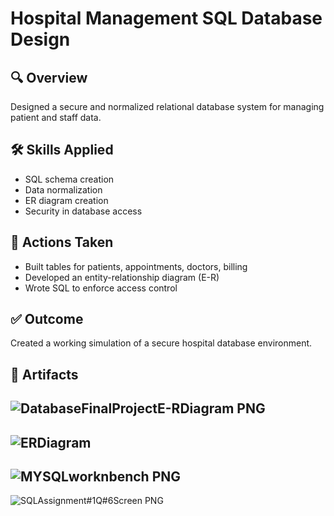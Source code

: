 # Hospital Management SQL Database Design

## 🔍 Overview
Designed a secure and normalized relational database system for managing patient and staff data.

## 🛠️ Skills Applied
- SQL schema creation
- Data normalization
- ER diagram creation
- Security in database access

## 📌 Actions Taken
- Built tables for patients, appointments, doctors, billing
- Developed an entity-relationship diagram (E-R)
- Wrote SQL to enforce access control

## ✅ Outcome
Created a working simulation of a secure hospital database environment.

## 📎 Artifacts
![DatabaseFinalProjectE-RDiagram PNG](https://github.com/user-attachments/assets/b9c24128-d768-4507-b25c-1edaf34bd4dd)
---
![ERDiagram](https://github.com/user-attachments/assets/f368db33-9dba-4c3c-a6c5-ed53008c9faf)
---
![MYSQLworknbench PNG](https://github.com/user-attachments/assets/b2706570-06f4-42d2-b00d-d26e2db0d756)
---
![SQLAssignment#1Q#6Screen PNG](https://github.com/user-attachments/assets/b900b207-8e1e-4218-b34e-919266d94041)



